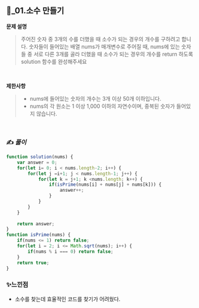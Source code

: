 ## 🔎_01.소수 만들기


<b>문제 설명</b>
</br>
>주어진 숫자 중 3개의 수를 더했을 때 소수가 되는 경우의 개수를 구하려고 합니다.
>숫자들이 들어있는 배열 nums가 매개변수로 주어질 때, nums에 있는 숫자들 중 서로 다른 3개를 골라 더했을 때 소수가 되는 경우의 개수를 return 하도록 solution 함수를 완성해주세요

</br>

<b>제한사항</b>
  >- nums에 들어있는 숫자의 개수는 3개 이상 50개 이하입니다.
  >- nums의 각 원소는 1 이상 1,000 이하의 자연수이며, 중복된 숫자가 들어있지 않습니다.

<br>

### ✍️ _풀이_

```js
function solution(nums) {
    var answer = 0;
    for(let i= 0; i < nums.length-2; i++) {
        for(let j =i+1; j < nums.length-1; j++) {
            for(let k = j+1; k <nums.length; k++) {
                if(isPrime(nums[i] + nums[j] + nums[k])) {
                    answer++;
                }
            }
        }
    }
    
    return answer;
}
function isPrime(nums) {
    if(nums <= 1) return false;
    for(let i = 2; i <= Math.sqrt(nums); i++) {
        if(nums % i === 0) return false;
    }
    return true;
}
```



### ✨느낀점
- 소수를 찾는데 효율적인 코드를 찾기가 어려웠다.

 
